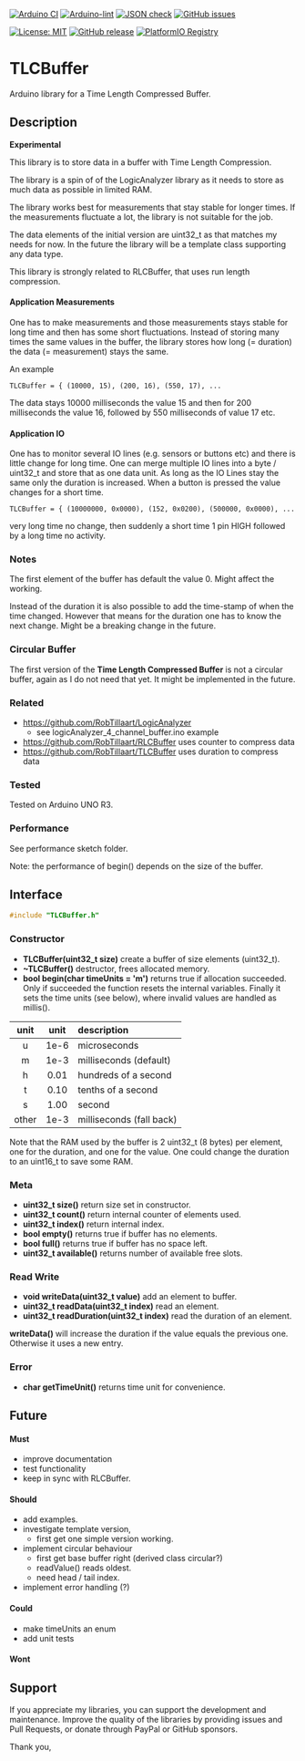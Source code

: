 
[![Arduino CI](https://github.com/RobTillaart/TLCBuffer/workflows/Arduino%20CI/badge.svg)](https://github.com/marketplace/actions/arduino_ci)
[![Arduino-lint](https://github.com/RobTillaart/TLCBuffer/actions/workflows/arduino-lint.yml/badge.svg)](https://github.com/RobTillaart/TLCBuffer/actions/workflows/arduino-lint.yml)
[![JSON check](https://github.com/RobTillaart/TLCBuffer/actions/workflows/jsoncheck.yml/badge.svg)](https://github.com/RobTillaart/TLCBuffer/actions/workflows/jsoncheck.yml)
[![GitHub issues](https://img.shields.io/github/issues/RobTillaart/TLCBuffer.svg)](https://github.com/RobTillaart/TLCBuffer/issues)

[![License: MIT](https://img.shields.io/badge/license-MIT-green.svg)](https://github.com/RobTillaart/TLCBuffer/blob/master/LICENSE)
[![GitHub release](https://img.shields.io/github/release/RobTillaart/TLCBuffer.svg?maxAge=3600)](https://github.com/RobTillaart/TLCBuffer/releases)
[![PlatformIO Registry](https://badges.registry.platformio.org/packages/robtillaart/library/TLCBuffer.svg)](https://registry.platformio.org/libraries/robtillaart/TLCBuffer)


# TLCBuffer

Arduino library for a Time Length Compressed Buffer.


## Description

**Experimental**

This library is to store data in a buffer with Time Length Compression.

The library is a spin of of the LogicAnalyzer library as it needs to store as much
data as possible in limited RAM.

The library works best for measurements that stay stable for longer times.
If the measurements fluctuate a lot, the library is not suitable for the job.

The data elements of the initial version are uint32_t as that matches my needs for now.
In the future the library will be a template class supporting any data type.

This library is strongly related to RLCBuffer, that uses run length compression.

#### Application Measurements

One has to make measurements and those measurements stays stable for long time and
then has some short fluctuations.
Instead of storing many times the same values in the buffer, the library stores how long
(= duration) the data (= measurement) stays the same.

An example

```
TLCBuffer = { (10000, 15), (200, 16), (550, 17), ...
```
The data stays 10000 milliseconds the value 15 and then for 200 milliseconds the
value 16, followed by 550 milliseconds of value 17 etc.

#### Application IO

One has to monitor several IO lines (e.g. sensors or buttons etc) and there is little
change for long time. One can merge multiple IO lines into a byte / uint32_t and store
that as one data unit. As long as the IO Lines stay the same only the duration is
increased. When a button is pressed the value changes for a short time.

```
TLCBuffer = { (10000000, 0x0000), (152, 0x0200), (500000, 0x0000), ...
```
very long time no change, then suddenly a short time 1 pin HIGH followed by a long time
no activity.


### Notes

The first element of the buffer has default the value 0. Might affect the working.

Instead of the duration it is also possible to add the time-stamp of when the time
changed. However that means for the duration one has to know the next change.
Might be a breaking change in the future.

### Circular Buffer

The first version of the **Time Length Compressed Buffer** is not a circular buffer,
again as I do not need that yet. It might be implemented in the future.

### Related

- https://github.com/RobTillaart/LogicAnalyzer
  - see logicAnalyzer_4_channel_buffer.ino example
- https://github.com/RobTillaart/RLCBuffer uses counter to compress data
- https://github.com/RobTillaart/TLCBuffer uses duration to compress data


### Tested

Tested on Arduino UNO R3.


### Performance

See performance sketch folder.

Note: the performance of begin() depends on the size of the buffer.


## Interface

```cpp
#include "TLCBuffer.h"
```

### Constructor

- **TLCBuffer(uint32_t size)** create a buffer of size elements (uint32_t).
- **~TLCBuffer()** destructor, frees allocated memory.
- **bool begin(char timeUnits = 'm')** returns true if allocation succeeded.
Only if succeeded the function resets the internal variables.
Finally it sets the time units (see below), where invalid values are handled as millis().

|  unit  |  unit  |  description  |
|:------:|:------:|:--------------|
|    u   |  1e-6  |  microseconds
|    m   |  1e-3  |  milliseconds  (default)
|    h   |  0.01  |  hundreds of a second
|    t   |  0.10  |  tenths of a second
|    s   |  1.00  |  second
| other  |  1e-3  |  milliseconds (fall back)

Note that the RAM used by the buffer is 2 uint32_t (8 bytes) per element,
one for the duration, and one for the value. 
One could change the duration to an uint16_t to save some RAM.


### Meta

- **uint32_t size()** return size set in constructor.
- **uint32_t count()** return internal counter of elements used.
- **uint32_t index()** return internal index.
- **bool empty()** returns true if buffer has no elements.
- **bool full()** returns true if buffer has no space left.
- **uint32_t available()** returns number of available free slots.

### Read Write

- **void writeData(uint32_t value)** add an element to buffer.
- **uint32_t readData(uint32_t index)** read an element.
- **uint32_t readDuration(uint32_t index)** read the duration of an element.

**writeData()** will increase the duration if the value equals the previous one. Otherwise it uses a new entry.

### Error

- **char getTimeUnit()** returns time unit for convenience.

## Future

#### Must

- improve documentation
- test functionality
- keep in sync with RLCBuffer.

#### Should

- add examples.
- investigate template version,
  - first get one simple version working.
- implement circular behaviour
  - first get base buffer right (derived class circular?)
  - readValue() reads oldest.
  - need head / tail index.
- implement error handling (?)

#### Could

- make timeUnits an enum
- add unit tests

#### Wont


## Support

If you appreciate my libraries, you can support the development and maintenance.
Improve the quality of the libraries by providing issues and Pull Requests, or
donate through PayPal or GitHub sponsors.

Thank you,


